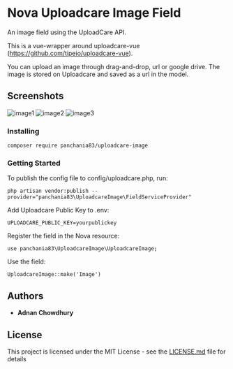 # Nova Uploadcare Image Field

An image field using the UploadCare API.

This is a vue-wrapper around uploadcare-vue (https://github.com/tipeio/uploadcare-vue).
 
You can upload an image through drag-and-drop, url or google drive. The image is stored on Uploadcare and saved as a url in the model.

## Screenshots

![image1](https://i.imgur.com/ulpx4yK.png)
![image2](https://i.imgur.com/1vOlAec.png)
![image3](https://i.imgur.com/uNMDmHZ.png)

### Installing

~~~~
composer require panchania83/uploadcare-image
~~~~

### Getting Started

To publish the config file to config/uploadcare.php, run:

~~~~
php artisan vendor:publish --provider="panchania83\UploadcareImage\FieldServiceProvider" 
~~~~

Add Uploadcare Public Key to .env:

~~~~
UPLOADCARE_PUBLIC_KEY=yourpublickey
~~~~

Register the field in the Nova resource:

~~~~
use panchania83\UploadcareImage\UploadcareImage;
~~~~

Use the field:

~~~~
UploadcareImage::make('Image')
~~~~



## Authors

* **Adnan Chowdhury** 

## License

This project is licensed under the MIT License - see the [LICENSE.md](LICENSE.md) file for details


